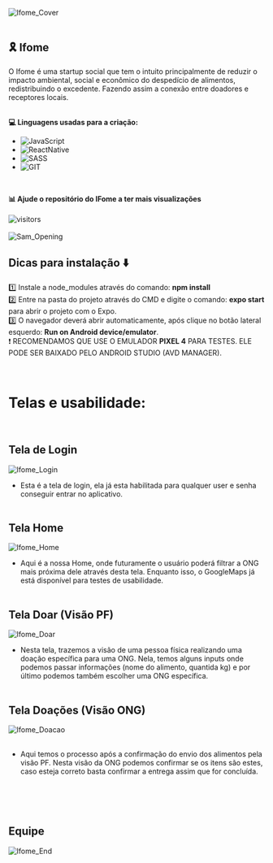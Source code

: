 ![Ifome_Cover](https://github.com/GustavoPetry/Ifome/blob/master/Ifome_Covers.png)
<br />
<br />
## 🎗️ Ifome
O Ifome é uma startup social que tem o intuito principalmente de reduzir o impacto ambiental, social e econômico do despedício de alimentos, redistribuindo o excedente. Fazendo assim a conexão entre doadores e receptores locais.<br /><br />

**💻 Linguagens usadas para a criação:**

- ![JavaScript](https://img.shields.io/badge/JavaScript-F7DF1E?style=for-the-badge&logo=javascript&logoColor=black)<br />
- ![ReactNative](https://img.shields.io/badge/React_Native-20232A?style=for-the-badge&logo=react&logoColor=61DAFB)<br />
- ![SASS](https://img.shields.io/badge/Sass-CC6699?style=for-the-badge&logo=sass&logoColor=white)<br />
- ![GIT](https://img.shields.io/badge/Git-E34F26?style=for-the-badge&logo=git&logoColor=white)<br />
<br />

**📊 Ajude o repositório do IFome a ter mais visualizações**<br /><br />
![visitors](https://visitor-badge.laobi.icu/badge?page_id=Ifome)<br /><br />
![Sam_Opening](https://github.com/GustavoPetry/Ifome/blob/master/Ifome_Desktop_Mobile.png)<br />
## Dicas para instalação ⬇️
1️⃣ Instale a node_modules através do comando: **npm install**<br />
2️⃣ Entre na pasta do projeto através do CMD e digite o comando: **expo start** para abrir o projeto com o Expo.<br />
3️⃣ O navegador deverá abrir automaticamente, após clique no botão lateral esquerdo: **Run on Android device/emulator**.<br />
 ❗ RECOMENDAMOS QUE USE O EMULADOR **PIXEL 4** PARA TESTES. ELE PODE SER BAIXADO PELO ANDROID STUDIO (AVD MANAGER).<br />
<br />
<br />
# Telas e usabilidade:<br /><br />
## Tela de Login <br />
![Ifome_Login](https://github.com/GustavoPetry/Ifome/blob/master/ifome_login_image.png)<br />
- Esta é a tela de login, ela já esta habilitada para qualquer user e senha conseguir entrar no aplicativo.<br /><br />
## Tela Home <br />
![Ifome_Home](https://github.com/GustavoPetry/Ifome/blob/master/ifome_home_image.png)<br />
- Aqui é a nossa Home, onde futuramente o usuário poderá filtrar a ONG mais próxima dele através desta tela. Enquanto isso, o GoogleMaps já está disponível para testes de usabilidade.<br /><br />
## Tela Doar (Visão PF) <br />
![Ifome_Doar](https://github.com/GustavoPetry/Ifome/blob/master/ifome_doar_image.png)<br />
- Nesta tela, trazemos a visão de uma pessoa física realizando uma doação específica para uma ONG. Nela, temos alguns inputs onde podemos passar informações (nome do alimento, quantida kg) e por último podemos também escolher uma ONG específica.<br /><br />
## Tela Doações (Visão ONG) <br />
![Ifome_Doacao](https://github.com/GustavoPetry/Ifome/blob/master/ifome_doacao_image.png)<br /><br />
- Aqui temos o processo após a confirmação do envio dos alimentos pela visão PF. Nesta visão da ONG podemos confirmar se os itens são estes, caso esteja correto basta confirmar a entrega assim que for concluída.<br /><br /><br /><br /><br />
## Equipe <br />
![Ifome_End](https://github.com/GustavoPetry/Ifome/blob/master/ifome_end.png)


